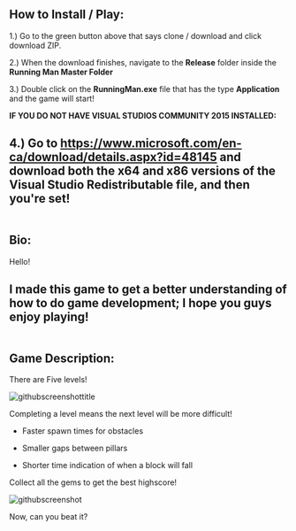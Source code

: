 How to Install / Play:
--------------

1.) Go to the green button above that says clone / download and click download ZIP.

2.) When the download finishes, navigate to the <strong>Release</strong> folder inside the <strong>Running Man Master Folder</strong>

3.) Double click on the <strong>RunningMan.exe</strong> file that has the type <strong>Application</strong> and the game will start!

<strong> IF YOU DO NOT HAVE VISUAL STUDIOS COMMUNITY 2015 INSTALLED: </strong>

4.) Go to https://www.microsoft.com/en-ca/download/details.aspx?id=48145
and download both the x64 and x86 versions of the Visual Studio Redistributable file, and then you're set!
<br /><br /><br />
Bio:
-------------

Hello!

I made this game to get a better understanding of how to do game development; I hope you guys enjoy playing!
<br /><br /><br />
Game Description:
-----------------

There are Five levels!

![githubscreenshottitle](https://cloud.githubusercontent.com/assets/15184861/23838211/30bbfa90-0761-11e7-9817-05df33747a35.png)

Completing a level means the next level will be more difficult!

- Faster spawn times for obstacles

- Smaller gaps between pillars

- Shorter time indication of when a block will fall

Collect all the gems to get the best highscore!

![githubscreenshot](https://cloud.githubusercontent.com/assets/15184861/23838157/8c693be2-0760-11e7-8b09-0b4c772a1a41.png)

Now, can you beat it?


